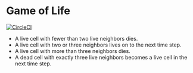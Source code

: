 # Game of Life

[![CircleCI](https://circleci.com/gh/prontotools/game-of-life-01.svg?style=svg&circle-token=653d544e68ff94dc899af30bcb006268d1e9ef6b)](https://circleci.com/gh/prontotools/game-of-life-01)

* A live cell with fewer than two live neighbors dies.
* A live cell with two or three neighbors lives on to the next time step.
* A live cell with more than three neighbors dies.
* A dead cell with exactly three live neighbors becomes a live cell in the next time step.
